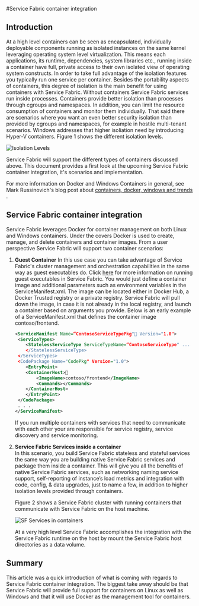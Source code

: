 <properties
   pageTitle="Service Fabric container integration | Microsoft Azure"
   description="Overview of using Docker and Windows containers with Service Fabric"
   services="service-fabric"
   documentationCenter=".net"
   authors="bmscholl"
   manager="timlt"
   editor=""/>
   
<tags
   ms.service="service-fabric"
   ms.devlang="dotnet"
   ms.topic="article"
   ms.tgt_pltfrm="NA"
   ms.workload="NA"
   ms.date="03/26/2016"
   ms.author="bscholl"/>

#Service Fabric container integration

## Introduction
At a high level containers can be seen as encapsulated, individually deployable components running as isolated instances on the same kernel leveraging operating 
system level virtualization. This means each applications, its runtime, dependencies, system libraries etc., running inside a container have full, 
private access to their own isolated view of operating system constructs. In order to take full advantage of the isolation features you typically 
run one service per container. Besides the portability aspects of containers, this degree of isolation is the main benefit for using containers with Service Fabric. Without containers Service Fabric services run inside processes.
Containers provide better isolation than processes through cgroups and namespaces. In addition, you can limit the resource consumption
of containers and monitor them individually. That said there are scenarios where you want an even
better security isolation than provided by cgroups and namespaces, for example in hostile multi-tenant scenarios. Windows addresses that higher isoliation need 
by introducing Hyper-V containers. Figure 1 shows the different isolation levels.   

![Isolation Levels](./media/service-fabric-container-integration/containerisolation.png)

Service Fabric will support the different types of containers discussed above. This document provides
a first look at the upcoming Service Fabric container integration, it's scenarios and implementation.

For more information on Docker and Windows Containers in general, see Mark Russinovich's blog post 
about [containers, docker, windows and trends ](https://azure.microsoft.com/en-us/blog/containers-docker-windows-and-trends/).

## Service Fabric container integration
Service Fabric leverages Docker for container management on both Linux and Windows containers. Under the covers Docker is used to create, manage, and delete containers and container images.
From a user perspective Service Fabric will support two container scenarios: 

1. **Guest Container**
In this use case you can take advantage of Service Fabric's cluster management and orchestration capabilities 
in the same way as guest executables do. Click [here](service-fabric-deploy-multiple-apps.md) for more information on running guest executables in Service Fabric. You would just define a container image and additional parameters such as environment variables in the ServiceManifest.xml.
The image can be located either in Docker Hub, a Docker Trusted registry or a private registry. Service Fabric will pull down the image, in case it is not already in the local registry, and 
launch a container based on arguments you provide. Below is an early example of a ServiceManifest.xml that 
defines the container image contoso/frontend. 
    ```xml
    <ServiceManifest Name=“ContosoServiceTypePkg" Version="1.0">
     <ServiceTypes>
        <StatelessServiceType ServiceTypeName=“ContosoServiceType" ... >
        </StatelessServiceType>
     </ServiceTypes>
     <CodePackage Name="CodePkg" Version="1.0">
        <EntryPoint> 
        <ContainerHost>
            <ImageName>contoso/frontend</ImageName>
            <Commands></Commands>
        </ContainerHost> 
        </EntryPoint>
     </CodePackage>
     . . . 
    </ServiceManifest>
    ```
    If you run multiple containers with services that need to communicate with each other your are responsible for service registry, service discovery and service monitoring. 

2. **Service Fabric Services inside a container**   
In this scenario, you build Service Fabric stateless and stateful services the same way you are building native Service Fabric services and package them inside a container.
This will give you all the benefits of native Service Fabric services, such as networking naming service support, self-reporting of instance’s load metrics
and integration with code, config, & data upgrades, just to name a few, in addition to higher isolation levels provided through containers.
 
    Figure 2 shows a Service Fabric cluster with running containers that communicate with Service Fabric on the host machine.

    ![SF Services in containers](./media/service-fabric-container-integration/containercluster.png)   

    At a very high level Service Fabric accomplishes the integration with the Service Fabric runtime on the host by mount the Service Fabric host directories as a data volume.

## Summary
This article was a quick introduction of what is coming with regards to Service Fabric container integration. The biggest take away should be that Service Fabric
will provide full support for containers on Linux as well as Windows and that it will use Docker as the management tool for containers.


